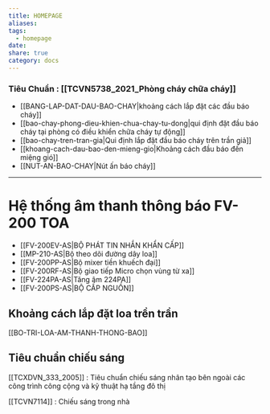 ```yaml
---
title: HOMEPAGE
aliases: 
tags:
  - homepage
date: 
share: true
category: docs
---
```


### Tiêu Chuẩn : [[TCVN5738_2021_Phòng cháy chữa cháy]]

- [[BANG-LAP-DAT-DAU-BAO-CHAY|khoảng cách lắp đặt các đầu báo cháy]]
- [[bao-chay-phong-dieu-khien-chua-chay-tu-dong|qui định đặt đầu báo cháy tại phòng có điều khiển chữa cháy tự động]]
- [[bao-chay-tren-tran-gia|Qui định lắp đặt đầu báo cháy trên trần giả]]
- [[khoang-cach-dau-bao-den-mieng-gio|Khoảng cách đầu báo đến miệng gió]]
- [[NUT-AN-BAO-CHAY|Nút ấn báo cháy]]
---
# Hệ thống âm thanh thông báo FV-200 TOA


- [[FV-200EV-AS|BỘ PHÁT TIN NHẮN KHẨN CẤP]]
- [[MP-210-AS|Bộ theo dõi đường dây loa]]
- [[FV-200PP-AS|Bộ mixer tiền khuếch đại]]
- [[FV-200RF-AS|Bộ giao tiếp Micro chọn vùng từ xa]]
- [[FV-224PA-AS|Tăng âm 224PA]]
- [[FV-200PS-AS|BỘ CẤP NGUỒN]]

## Khoảng cách lắp đặt loa trền trần

[[BO-TRI-LOA-AM-THANH-THONG-BAO]]
## Tiêu chuẩn chiếu sáng

[[TCXDVN_333_2005]] : Tiêu chuẩn chiếu sáng nhân tạo bên ngoài các công trình công cộng và kỹ thuật hạ tầng đô thị

[[TCVN7114]]  : Chiếu sáng trong nhà

